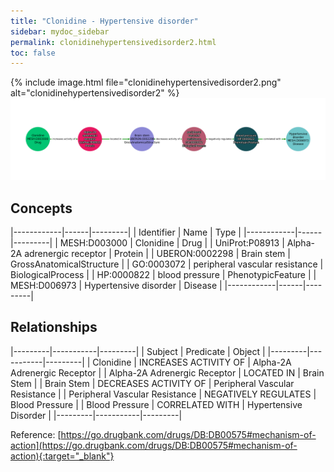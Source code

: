 ```yaml
---
title: "Clonidine - Hypertensive disorder"
sidebar: mydoc_sidebar
permalink: clonidinehypertensivedisorder2.html
toc: false 
---
```


{% include image.html file="clonidinehypertensivedisorder2.png" alt="clonidinehypertensivedisorder2" %}![Path Visualization](/images/clonidinehypertensivedisorder2.png)

## Concepts

|------------|------|---------|
| Identifier | Name | Type    |
|------------|------|---------|
| MESH:D003000 | Clonidine | Drug |
| UniProt:P08913 | Alpha-2A adrenergic receptor | Protein |
| UBERON:0002298 | Brain stem | GrossAnatomicalStructure |
| GO:0003072 | peripheral vascular resistance | BiologicalProcess |
| HP:0000822 | blood pressure | PhenotypicFeature |
| MESH:D006973 | Hypertensive disorder | Disease |
|------------|------|---------|

## Relationships

|---------|-----------|---------|
| Subject | Predicate | Object  |
|---------|-----------|---------|
| Clonidine | INCREASES ACTIVITY OF | Alpha-2A Adrenergic Receptor |
| Alpha-2A Adrenergic Receptor | LOCATED IN | Brain Stem |
| Brain Stem | DECREASES ACTIVITY OF | Peripheral Vascular Resistance |
| Peripheral Vascular Resistance | NEGATIVELY REGULATES | Blood Pressure |
| Blood Pressure | CORRELATED WITH | Hypertensive Disorder |
|---------|-----------|---------|

Reference: [https://go.drugbank.com/drugs/DB:DB00575#mechanism-of-action](https://go.drugbank.com/drugs/DB:DB00575#mechanism-of-action){:target="_blank"}